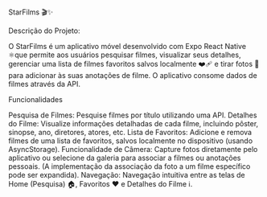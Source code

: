 StarFilms 🎬✨

Descrição do Projeto: 

O StarFilms é um aplicativo móvel desenvolvido com Expo React Native ⚛que permite aos usuários pesquisar filmes, visualizar seus detalhes, gerenciar uma lista de filmes favoritos salvos localmente ❤️‍🩹 e tirar fotos 📸 para adicionar às suas anotações de filme. O aplicativo consome dados de filmes através da API. 

Funcionalidades

Pesquisa de Filmes: Pesquise filmes por título utilizando uma API. 
Detalhes do Filme: Visualize informações detalhadas de cada filme, incluindo pôster, sinopse, ano, diretores, atores, etc.
Lista de Favoritos: Adicione e remova filmes de uma lista de favoritos, salvos localmente no dispositivo (usando AsyncStorage). 
Funcionalidade de Câmera: Capture fotos diretamente pelo aplicativo ou selecione da galeria para associar a filmes ou anotações pessoais. (A implementação da associação da foto a um filme específico pode ser expandida).
Navegação: Navegação intuitiva entre as telas de Home (Pesquisa) 🏠, Favoritos ❤️ e Detalhes do Filme ℹ️.
